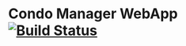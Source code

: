 Condo Manager WebApp [![Build Status](https://travis-ci.org/marc-andre-beaudry/condo-manager-webapp.svg?branch=master)](https://travis-ci.org/marc-andre-beaudry/condo-manager-webapp)
=========
